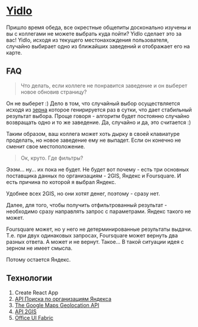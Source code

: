 # [Yidlo](http://zonzujiro.github.io/yidlo/)
Пришло время обеда, все окрестные общепиты досконально изучены и вы с коллегами не можете выбрать куда пойти? Yidlo сделает это за вас!
Yidlo, исходя из текущего местонахождения пользователя, случайно выбирает одно из ближайших заведений и отображает его на карте.

## FAQ

> Что делать, если коллеге не понравится заведение и он выберет новое обновив страницу?

Он не выберет :) Дело в том, что случайный выбор осуществляется исходя из [зерна](https://en.wikipedia.org/wiki/Random_seed) которое генирируется раз в сутки, что дает стабильный результат выбора. Проще говоря - алгоритм будет постоянно случайно возвращать одно и то же заведение. Да, случайно и да, это считается :) 

Таким образом, ваш коллега может хоть дырку в своей клавиатуре проделать, но новое заведение ему не выпадет. Если он конечно не сменит свое местоположение.

> Ок, круто. Где фильтры?

Эээм... ну... их пока не будет. Не будет вот почему - есть три основных поставщика данных по организациям - 2GIS, Яндекс и Foursquare. И есть причина по которой я выбрал Яндекс.

Удобнее всех 2GIS, но они хотят денег, поэтому - сразу нет.

Далее, для того, чтобы получить отфильтрованный результат - необходимо сразу направлять запрос с параметрами. Яндекс такого не может. 

Foursquare может, но у него не детерминированные результаты выдачи. Т.е. при двух одинаковых запросах, Foursquare может вернуть два разных ответа. А может и не вернут. Такое... В такой ситуации идея с зерном не имеет смысла.

Потому остается Яндекс.

## Технологии
1. Create React App
2. [API Поиска по организациям Яндекса](https://tech.yandex.ru/maps/geosearch/)
3. [The Google Maps Geolocation API](https://developers.google.com/maps/documentation/geolocation/intro?hl=en)
4. [API 2GIS](http://api.2gis.ua/)
5. [Office UI Fabric](https://dev.office.com/fabric)

